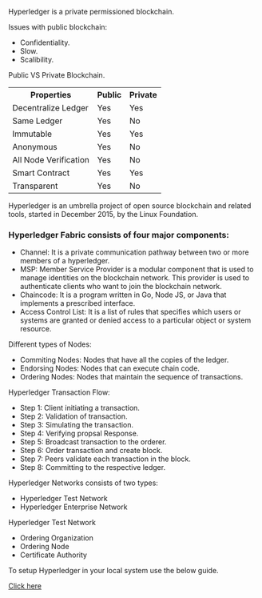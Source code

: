 <p>Hyperledger is a private permissioned blockchain.</p>

<p>Issues with public blockchain:</p>
<ul>
    <li>Confidentiality.</li>
    <li>Slow.</li>
    <li>Scalibility.</li>
</ul>

<p>Public VS Private Blockchain.</p>
<table>
  <tr>
    <th>Properties</th>
    <th>Public</th>
    <th>Private</th>
  </tr>
  <tr>
    <td>Decentralize Ledger</td>
    <td>Yes</td>
    <td>Yes</td>
  </tr>
  <tr>
    <td>Same Ledger</td>
    <td>Yes</td>
    <td>No</td>
  </tr>
    <tr>
    <td>Immutable</td>
    <td>Yes</td>
    <td>Yes</td>
  </tr>
    <tr>
    <td>Anonymous</td>
    <td>Yes</td>
    <td>No</td>
  </tr>
    <tr>
    <td>All Node Verification</td>
    <td>Yes</td>
    <td>No</td>
  </tr>
    <tr>
    <td>Smart Contract</td>
    <td>Yes</td>
    <td>Yes</td>
  </tr>
    <tr>
    <td>Transparent</td>
    <td>Yes</td>
    <td>No</td>
  </tr>
</table>

<p>Hyperledger is an umbrella project of open source blockchain and related tools, started in December 2015, by the Linux Foundation.</p>

<h3>Hyperledger Fabric consists of four major components:</h3>
<ul>
    <li>Channel: It is a private communication pathway between two or more members of a hyperledger.
    </li>
    <li>MSP: Member Service Provider is a modular component that is used to manage identities on the blockchain network. This provider is used to authenticate clients who want to join the blockchain network.
    </li>
    <li>Chaincode: It is a program written in Go, Node JS, or Java that implements a prescribed interface.
    </li>
    <li>Access Control List: It is a list of rules that specifies which users or systems are granted or denied access to a particular object or system resource.
    </li>
</ul>

<p>Different types of Nodes:</p>
<ul>
    <li>Commiting Nodes: Nodes that have all the copies of the ledger.</li>
    <li>Endorsing Nodes: Nodes that can execute chain code.</li>
    <li>Ordering Nodes: Nodes that maintain the sequence of transactions.</li>
</ul>

<p>Hyperledger Transaction Flow:</p>

<ul>
    <li>Step 1: Client initiating a transaction.</li>
    <li>Step 2: Validation of transaction.</li>
    <li>Step 3: Simulating the transaction.</li>
    <li>Step 4: Verifying propsal Response.</li>
    <li>Step 5: Broadcast transaction to the orderer.</li>
    <li>Step 6: Order transaction and create block.</li>
    <li>Step 7: Peers validate each transaction in the block.</li>
    <li>Step 8: Committing to the respective ledger.</li>
</ul>

<p>Hyperledger Networks consists of two types:</p>
<ul>
  <li>Hyperledger Test Network</li>
  <li>Hyperledger Enterprise Network</li>
</ul>

<p>Hyperledger Test Network</p>
<ul>
  <li>
    Ordering Organization
    <li>Ordering Node</li>
    <li>Certificate Authority</li>
  </li>
</ul>

<p>To setup Hyperledger in your local system use the below guide.</p>
<a href="./setup-guide.pdf" download>Click here</a>